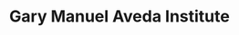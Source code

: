 ---
title: "Gary Manuel Aveda Institute"
url: /seattle/gary-manuel-aveda-institute/
shop: hairdresser
---